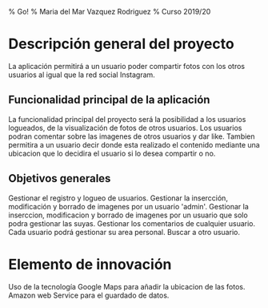 % Go!
% Maria del Mar Vazquez Rodriguez
% Curso 2019/20

# Descripción general del proyecto

La aplicación permitirá a un usuario poder compartir fotos con los otros usuarios al igual que la red social Instagram.

## Funcionalidad principal de la aplicación

La funcionalidad principal del proyecto será la posibilidad a los usuarios logueados, de la visualización de fotos de otros usuarios.
Los usuarios podran comentar sobre las imagenes de otros usuarios y dar like.
Tambien permitira a un usuario decir donde esta realizado el contenido mediante una ubicacion que lo decidira el usuario si lo desea compartir o no.

## Objetivos generales

Gestionar el registro y logueo de usuarios.
Gestionar la insercción, modificación y borrado de imagenes por un usuario 'admin'.
Gestionar la inserccion, modificacion y borrado de imagenes por un usuario que solo podra gestionar las suyas.
Gestionar los comentarios de cualquier usuario.
Cada usuario podrá gestionar su area personal.
Buscar a otro usuario.


# Elemento de innovación

Uso de la tecnología Google Maps para añadir la ubicacion de las fotos.
Amazon web Service para el guardado de datos.
